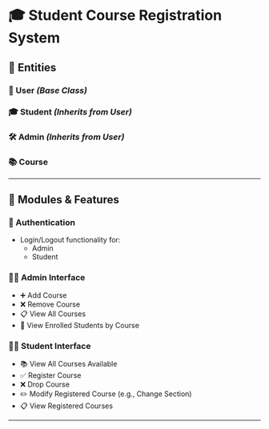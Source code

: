 # 🎓 Student Course Registration System

## 🧩 Entities

### 👤 User *(Base Class)*
### 🎓 Student *(Inherits from User)*
### 🛠️ Admin *(Inherits from User)*
### 📚 Course

---

## 🚀 Modules & Features

### 🔐 Authentication
- Login/Logout functionality for:
  - Admin
  - Student

### 👩‍🏫 Admin Interface
- ➕ Add Course
- ❌ Remove Course
- 📋 View All Courses
- 👥 View Enrolled Students by Course

### 👨‍🎓 Student Interface
- 📚 View All Courses Available
- ✅ Register Course
- ❌ Drop Course
- ✏️ Modify Registered Course (e.g., Change Section)
- 📋 View Registered Courses

---

